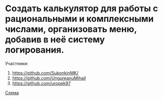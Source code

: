# Создать калькулятор для работы с рациональными и комплексными числами, организовать меню, добавив в неё систему логирования.

Участники:
1) https://github.com/SukonkinMK/
2) https://github.com/UngureanuMihail
3) https://github.com/uropek97

[Схема](/Calc.drawio.png)
